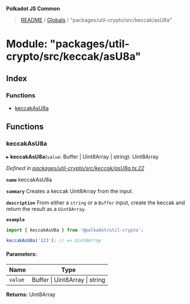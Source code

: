 **Polkadot JS Common**

> [README](../README.md) / [Globals](../globals.md) / "packages/util-crypto/src/keccak/asU8a"

# Module: "packages/util-crypto/src/keccak/asU8a"

## Index

### Functions

* [keccakAsU8a](_packages_util_crypto_src_keccak_asu8a_.md#keccakasu8a)

## Functions

### keccakAsU8a

▸ **keccakAsU8a**(`value`: Buffer \| Uint8Array \| string): Uint8Array

*Defined in [packages/util-crypto/src/keccak/asU8a.ts:22](https://github.com/polkadot-js/common/blob/dd1220ac/packages/util-crypto/src/keccak/asU8a.ts#L22)*

**`name`** keccakAsU8a

**`summary`** Creates a keccak Uint8Array from the input.

**`description`** 
From either a `string` or a `Buffer` input, create the keccak and return the result as a `Uint8Array`.

**`example`** 
<BR>

```javascript
import { keccakAsU8a } from '@polkadot/util-crypto';

keccakAsU8a('123'); // => Uint8Array
```

#### Parameters:

Name | Type |
------ | ------ |
`value` | Buffer \| Uint8Array \| string |

**Returns:** Uint8Array
